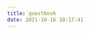 ```yaml
---
title: guestbook
date: 2021-10-16 10:17:41
---
```

<div class="ds-recent-visitors" data-num-items="28" data-avatar-size="42" id="ds-recent-visitors"></div>
